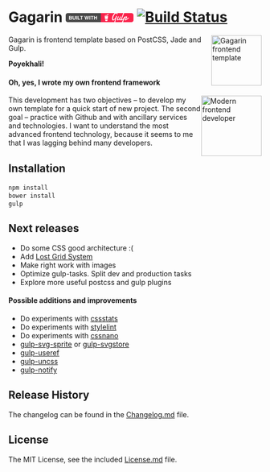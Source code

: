 # Gagarin [![built with gulp](gulp-badge.png)](http://gulpjs.com) [![Build Status](https://travis-ci.org/neonick/gagarin.svg)](https://travis-ci.org/neonick/gagarin)

<img width="100" height="100" src="https://raw.githubusercontent.com/neonick/gagarin/master/src/i/logo.png" title="Gagarin frontend template" align="right">

Gagarin is frontend template based on PostCSS, Jade and Gulp. 

**Poyekhali!**

#### Oh, yes, I wrote my own frontend framework

<img width="120" height="120" align="right" src="https://raw.githubusercontent.com/neonick/gagarin/master/src/i/frontend_technologies.gif" title="Modern frontend developer">

This development has two objectives – to develop my own template for a quick start of new project.
The second goal – practice with Github and with ancillary services and technologies.
I want to understand the most advanced frontend technology, because it seems to me that I was lagging behind many developers.

## Installation

```
npm install
bower install
gulp
```

## Next releases

- Do some CSS good architecture :(
- Add [Lost Grid System](https://github.com/corysimmons/lost)
- Make right work with images
- Optimize gulp-tasks. Split dev and production tasks
- Explore more useful postcss and gulp plugins

#### Possible additions and improvements

- Do experiments with [cssstats](https://github.com/cssstats/postcss-cssstats)
- Do experiments with [stylelint](https://github.com/stylelint/stylelint)
- Do experiments with [cssnano](https://github.com/ben-eb/cssnano)
- [gulp-svg-sprite](https://github.com/jkphl/gulp-svg-sprite) or [gulp-svgstore](https://github.com/w0rm/gulp-svgstore)
- [gulp-useref](https://github.com/jonkemp/gulp-useref)
- [gulp-uncss](https://github.com/ben-eb/gulp-uncss)
- [gulp-notify](https://github.com/mikaelbr/gulp-notify)

## Release History

The changelog can be found in the [Changelog.md](Changelog.md) file.

## License

The MIT License, see the included [License.md](License.md) file.
